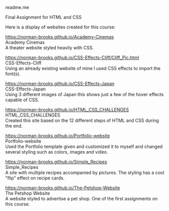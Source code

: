 
readme.me

Final Assignment for HTML and CSS

Here is a display of websites created for this course:
  
  https://norman-brooks.github.io/Academy-Cinemas
  <br>Academy Cinemas<br>
  A theater website styled heavily with CSS.

  https://norman-brooks.github.io/CSS-Effects-Cliff/Cliff_Pic.html
  <br>CSS-Effects-Cliff<br>
  Using an already existing website of mine I used CSS effects to import the font(s).
  
 https://norman-brooks.github.io/CSS-Effects-Japan
  <br>CSS-Effects-Japan<br>
  Using 3 different images of Japan this shows just a few of the hover effects capable of CSS.
  
https://norman-brooks.github.io/HTML_CSS_CHALLENGES
  <br>HTML_CSS_CHALLENGES<br>
  Created this site based on the 12 different steps of HTML and CSS during the end.
  
  https://norman-brooks.github.io/Portfolio-website
  <br>Portfolio-website<br>
  Used the Portfolio template given and customized it to myself and changed several styling such as colors, images and video.
  
  https://norman-brooks.github.io/Simple_Recipes
  <br>Simple_Recipes<br>
  A site with multiple recipes accompanied by pictures. The styling has a cool "flip" effect on recipe cards.
  
  https://norman-brooks.github.io/The-Petshop-Website
  <br>The Petshop Website<br>
  A website styled to advertise a pet shop. One of the first assignments on this course.

